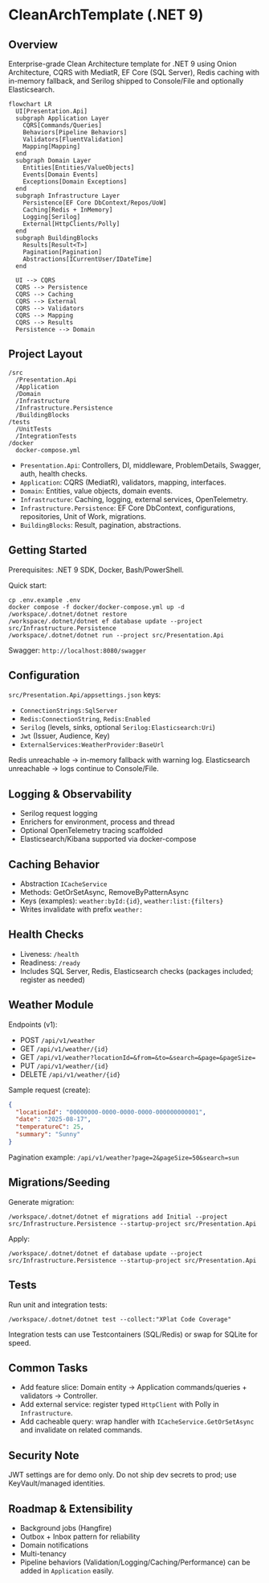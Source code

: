 # CleanArchTemplate (.NET 9)

## Overview
Enterprise-grade Clean Architecture template for .NET 9 using Onion Architecture, CQRS with MediatR, EF Core (SQL Server), Redis caching with in-memory fallback, and Serilog shipped to Console/File and optionally Elasticsearch.

```mermaid
flowchart LR
  UI[Presentation.Api]
  subgraph Application Layer
    CQRS[Commands/Queries]
    Behaviors[Pipeline Behaviors]
    Validators[FluentValidation]
    Mapping[Mapping]
  end
  subgraph Domain Layer
    Entities[Entities/ValueObjects]
    Events[Domain Events]
    Exceptions[Domain Exceptions]
  end
  subgraph Infrastructure Layer
    Persistence[EF Core DbContext/Repos/UoW]
    Caching[Redis + InMemory]
    Logging[Serilog]
    External[HttpClients/Polly]
  end
  subgraph BuildingBlocks
    Results[Result<T>]
    Pagination[Pagination]
    Abstractions[ICurrentUser/IDateTime]
  end

  UI --> CQRS
  CQRS --> Persistence
  CQRS --> Caching
  CQRS --> External
  CQRS --> Validators
  CQRS --> Mapping
  CQRS --> Results
  Persistence --> Domain
```

## Project Layout
```
/src
  /Presentation.Api
  /Application
  /Domain
  /Infrastructure
  /Infrastructure.Persistence
  /BuildingBlocks
/tests
  /UnitTests
  /IntegrationTests
/docker
  docker-compose.yml
```

- `Presentation.Api`: Controllers, DI, middleware, ProblemDetails, Swagger, auth, health checks.
- `Application`: CQRS (MediatR), validators, mapping, interfaces.
- `Domain`: Entities, value objects, domain events.
- `Infrastructure`: Caching, logging, external services, OpenTelemetry.
- `Infrastructure.Persistence`: EF Core DbContext, configurations, repositories, Unit of Work, migrations.
- `BuildingBlocks`: Result<T>, pagination, abstractions.

## Getting Started
Prerequisites: .NET 9 SDK, Docker, Bash/PowerShell.

Quick start:
```
cp .env.example .env
docker compose -f docker/docker-compose.yml up -d
/workspace/.dotnet/dotnet restore
/workspace/.dotnet/dotnet ef database update --project src/Infrastructure.Persistence
/workspace/.dotnet/dotnet run --project src/Presentation.Api
```
Swagger: `http://localhost:8080/swagger`

## Configuration
`src/Presentation.Api/appsettings.json` keys:
- `ConnectionStrings:SqlServer`
- `Redis:ConnectionString`, `Redis:Enabled`
- `Serilog` (levels, sinks, optional `Serilog:Elasticsearch:Uri`)
- `Jwt` (Issuer, Audience, Key)
- `ExternalServices:WeatherProvider:BaseUrl`

Redis unreachable -> in-memory fallback with warning log. Elasticsearch unreachable -> logs continue to Console/File.

## Logging & Observability
- Serilog request logging
- Enrichers for environment, process and thread
- Optional OpenTelemetry tracing scaffolded
- Elasticsearch/Kibana supported via docker-compose

## Caching Behavior
- Abstraction `ICacheService`
- Methods: GetOrSetAsync, RemoveByPatternAsync
- Keys (examples): `weather:byId:{id}`, `weather:list:{filters}`
- Writes invalidate with prefix `weather:`

## Health Checks
- Liveness: `/health`
- Readiness: `/ready`
- Includes SQL Server, Redis, Elasticsearch checks (packages included; register as needed)

## Weather Module
Endpoints (v1):
- POST `/api/v1/weather`
- GET `/api/v1/weather/{id}`
- GET `/api/v1/weather?locationId=&from=&to=&search=&page=&pageSize=`
- PUT `/api/v1/weather/{id}`
- DELETE `/api/v1/weather/{id}`

Sample request (create):
```json
{
  "locationId": "00000000-0000-0000-0000-000000000001",
  "date": "2025-08-17",
  "temperatureC": 25,
  "summary": "Sunny"
}
```

Pagination example: `/api/v1/weather?page=2&pageSize=50&search=sun`

## Migrations/Seeding
Generate migration:
```
/workspace/.dotnet/dotnet ef migrations add Initial --project src/Infrastructure.Persistence --startup-project src/Presentation.Api
```
Apply:
```
/workspace/.dotnet/dotnet ef database update --project src/Infrastructure.Persistence --startup-project src/Presentation.Api
```

## Tests
Run unit and integration tests:
```
/workspace/.dotnet/dotnet test --collect:"XPlat Code Coverage"
```
Integration tests can use Testcontainers (SQL/Redis) or swap for SQLite for speed.

## Common Tasks
- Add feature slice: Domain entity -> Application commands/queries + validators -> Controller.
- Add external service: register typed `HttpClient` with Polly in `Infrastructure`.
- Add cacheable query: wrap handler with `ICacheService.GetOrSetAsync` and invalidate on related commands.

## Security Note
JWT settings are for demo only. Do not ship dev secrets to prod; use KeyVault/managed identities.

## Roadmap & Extensibility
- Background jobs (Hangfire)
- Outbox + Inbox pattern for reliability
- Domain notifications
- Multi-tenancy
- Pipeline behaviors (Validation/Logging/Caching/Performance) can be added in `Application` easily.